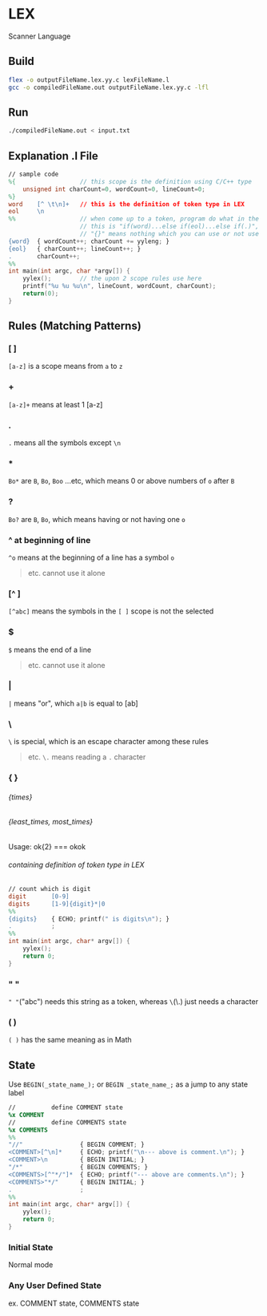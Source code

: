 # LEX

Scanner Language

## Build

```.sh
flex -o outputFileName.lex.yy.c lexFileName.l
gcc -o compiledFileName.out outputFileName.lex.yy.c -lfl
```

## Run

```.sh
./compiledFileName.out < input.txt
```

## Explanation .l File

```.l
// sample code
%{                  // this scope is the definition using C/C++ type
    unsigned int charCount=0, wordCount=0, lineCount=0;
%}
word    [^ \t\n]+   // this is the definition of token type in LEX
eol     \n
%%                  // when come up to a token, program do what in the right scope
                    // this is "if(word)...else if(eol)...else if(.)", which "." means all the word
                    // "{}" means nothing which you can use or not use
{word}  { wordCount++; charCount += yyleng; }
{eol}   { charCount++; lineCount++; }
.       charCount++;
%%
int main(int argc, char *argv[]) {
    yylex();        // the upon 2 scope rules use here
    printf("%u %u %u\n", lineCount, wordCount, charCount);
    return(0);
}
```

## Rules (Matching Patterns)

### [ ]

`[a-z]` is a scope means from `a` to `z`

### +

`[a-z]+` means at least 1 [a-z]

### \.

`.` means all the symbols except `\n`

### \*

`Bo*` are `B`, `Bo`, `Boo` ...etc, which means 0 or above numbers of `o` after `B`

### ?

`Bo?` are `B`, `Bo`, which means having or not having one `o`

### ^ at beginning of line

`^o` means at the beginning of a line has a symbol `o`

> etc. cannot use it alone

### [^ ]

`[^abc]` means the symbols in the `[ ]` scope is not the selected

### $

`$` means the end of a line

> etc. cannot use it alone

### |

`|` means "or", which `a|b` is equal to [ab]

### \

`\` is special, which is an escape character among these rules

> etc. `\.` means reading a `.` character

### { }

###### {times}

###### {least_times, most_times}

Usage: ok{2} === okok

###### containing definition of token type in LEX

```.l
// count which is digit
digit       [0-9]
digits      [1-9]{digit}*|0
%%
{digits}    { ECHO; printf(" is digits\n"); }
.           ;
%%
int main(int argc, char* argv[]) {
    yylex();
    return 0;
}
```

### " "

`" "`("abc") needs this string as a token, whereas `\`(\\.) just needs a character

### ( )

`( )` has the same meaning as in Math

## State

Use `BEGIN(_state_name_);` or `BEGIN _state_name_;` as a jump to any state label

```.l
//          define COMMENT state
%x COMMENT
//          define COMMENTS state
%x COMMENTS
%%
"//"                { BEGIN COMMENT; }
<COMMENT>[^\n]*     { ECHO; printf("\n--- above is comment.\n"); }
<COMMENT>\n         { BEGIN INITIAL; }
"/*"                { BEGIN COMMENTS; }
<COMMENTS>[^"*/"]*  { ECHO; printf("--- above are comments.\n"); }
<COMMENTS>"*/"      { BEGIN INITIAL; }
.                   ;
%%
int main(int argc, char* argv[]) {
    yylex();
    return 0;
}
```

### Initial State

Normal mode

### Any User Defined State

ex. COMMENT state, COMMENTS state
